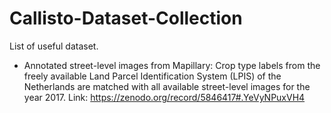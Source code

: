 # Callisto-Dataset-Collection
List of useful dataset.

- Annotated street-level images from Mapillary: Crop type labels from the freely available Land Parcel Identification System (LPIS) of the Netherlands are matched with all available street-level images for the year 2017. Link: https://zenodo.org/record/5846417#.YeVyNPuxVH4
